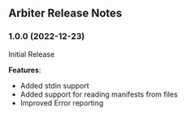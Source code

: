 ## Arbiter Release Notes

### 1.0.0 (2022-12-23)

Initial Release

**Features**:

- Added stdin support
- Added support for reading manifests from files
- Improved Error reporting

